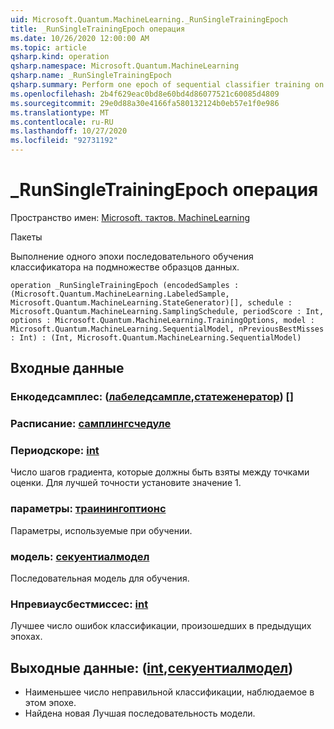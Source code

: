 ```yaml
---
uid: Microsoft.Quantum.MachineLearning._RunSingleTrainingEpoch
title: _RunSingleTrainingEpoch операция
ms.date: 10/26/2020 12:00:00 AM
ms.topic: article
qsharp.kind: operation
qsharp.namespace: Microsoft.Quantum.MachineLearning
qsharp.name: _RunSingleTrainingEpoch
qsharp.summary: Perform one epoch of sequential classifier training on a subset of data samples.
ms.openlocfilehash: 2b4f629eac0bd8e60bd4d86077521c60085d4809
ms.sourcegitcommit: 29e0d88a30e4166fa580132124b0eb57e1f0e986
ms.translationtype: MT
ms.contentlocale: ru-RU
ms.lasthandoff: 10/27/2020
ms.locfileid: "92731192"
---
```

# <a name="_runsingletrainingepoch-operation"></a>_RunSingleTrainingEpoch операция

Пространство имен: [Microsoft. тактов. MachineLearning](xref:Microsoft.Quantum.MachineLearning)

Пакеты [](https://nuget.org/packages/)


Выполнение одного эпохи последовательного обучения классификатора на подмножестве образцов данных.

```qsharp
operation _RunSingleTrainingEpoch (encodedSamples : (Microsoft.Quantum.MachineLearning.LabeledSample, Microsoft.Quantum.MachineLearning.StateGenerator)[], schedule : Microsoft.Quantum.MachineLearning.SamplingSchedule, periodScore : Int, options : Microsoft.Quantum.MachineLearning.TrainingOptions, model : Microsoft.Quantum.MachineLearning.SequentialModel, nPreviousBestMisses : Int) : (Int, Microsoft.Quantum.MachineLearning.SequentialModel)
```


## <a name="input"></a>Входные данные

### <a name="encodedsamples--labeledsamplestategenerator"></a>Енкодедсамплес: ([лабеледсампле](xref:Microsoft.Quantum.MachineLearning.LabeledSample),[статеженератор](xref:Microsoft.Quantum.MachineLearning.StateGenerator)) []




### <a name="schedule--samplingschedule"></a>Расписание: [самплингсчедуле](xref:Microsoft.Quantum.MachineLearning.SamplingSchedule)




### <a name="periodscore--int"></a>Периодскоре: [int](xref:microsoft.quantum.lang-ref.int)

Число шагов градиента, которые должны быть взяты между точками оценки.
Для лучшей точности установите значение 1.


### <a name="options--trainingoptions"></a>параметры: [траинингоптионс](xref:Microsoft.Quantum.MachineLearning.TrainingOptions)

Параметры, используемые при обучении.


### <a name="model--sequentialmodel"></a>модель: [секуентиалмодел](xref:Microsoft.Quantum.MachineLearning.SequentialModel)

Последовательная модель для обучения.


### <a name="npreviousbestmisses--int"></a>Нпревиаусбестмиссес: [int](xref:microsoft.quantum.lang-ref.int)

Лучшее число ошибок классификации, произошедших в предыдущих эпохах.



## <a name="output--intsequentialmodel"></a>Выходные данные: ([int](xref:microsoft.quantum.lang-ref.int),[секуентиалмодел](xref:Microsoft.Quantum.MachineLearning.SequentialModel))

- Наименьшее число неправильной классификации, наблюдаемое в этом эпохе.
- Найдена новая Лучшая последовательность модели.